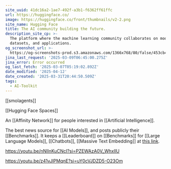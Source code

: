 ```yaml
---
site_uuid: 41dc16a2-1ae7-492f-a3b1-f6362ff61ffc
url: https://huggingface.co/
image: https://huggingface.co/front/thumbnails/v2-2.png
site_name: Hugging Face
title: The AI community building the future.
description_site_cp: >-
  The platform where the machine learning community collaborates on models,
  datasets, and applications.
og_screenshot_url: >-
  https://og-screenshots-prod.s3.amazonaws.com/1366x768/80/false/453cb49f45b2d3e3003607d9987cfb5ca578753f989a8319ebc27ad4ecfad156.jpeg
jina_last_request: '2025-03-09T06:45:00.275Z'
jina_error: Error occurred
og_last_fetch: '2025-03-07T05:19:02.892Z'
date_modified: '2025-04-12'
date_created: '2025-03-31T20:44:50.509Z'
tags:
  - AI-Toolkit
---
```





















[[smolagents]]

[[Hugging Face Spaces]]

An [[Affinity Network]] for people interested in [[Artificial Intelligence]].

The best news source for [[AI Models]], and posts publicly their [[Benchmarks]].  It keeps a [[Leaderboard]] on [[Benchmarks]] for [[Large Language Models]], [[Chatbots]], [[Massive Text Embedding]] at [this link](https://huggingface.co/collections/open-llm-leaderboard/the-big-benchmarks-collection-64faca6335a7fc7d4ffe974a).

https://youtu.be/nNIlnKuCNcI?si=PZEWAzA0V_WhxIlU


https://youtu.be/z41vJlPMqnE?si=uY0cVJDZD5-O23Om
